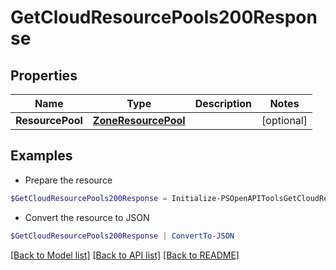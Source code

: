 # GetCloudResourcePools200Response
## Properties

Name | Type | Description | Notes
------------ | ------------- | ------------- | -------------
**ResourcePool** | [**ZoneResourcePool**](ZoneResourcePool.md) |  | [optional] 

## Examples

- Prepare the resource
```powershell
$GetCloudResourcePools200Response = Initialize-PSOpenAPIToolsGetCloudResourcePools200Response  -ResourcePool null
```

- Convert the resource to JSON
```powershell
$GetCloudResourcePools200Response | ConvertTo-JSON
```

[[Back to Model list]](../README.md#documentation-for-models) [[Back to API list]](../README.md#documentation-for-api-endpoints) [[Back to README]](../README.md)

